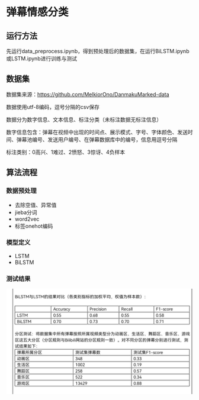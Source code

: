 # 弹幕情感分类

## 运行方法

先运行data_preprocess.ipynb，得到预处理后的数据集，在运行BiLSTM.ipynb或LSTM.ipynb进行训练与测试

## 数据集

数据集来源：https://github.com/MelkiorOno/DanmakuMarked-data

数据使用utf-8编码，逗号分隔的csv保存

数据分为数字信息、文本信息、标注分类（未标注数据无标注信息）

数字信息包含：弹幕在视频中出现的时间点、展示模式、字号、字体颜色、发送时间、弹幕池编号、发送用户编号、在弹幕数据库中的编号，信息用逗号分隔

标注类别：0高兴、1难过、2愤怒、3惊讶、4负样本



## 算法流程

### 数据预处理

- 去除空值、异常值
- jieba分词
- word2vec
- 标签onehot编码

### 模型定义

- LSTM
- BiLSTM

### 测试结果
![Alt text](test-resualt.jpg)

